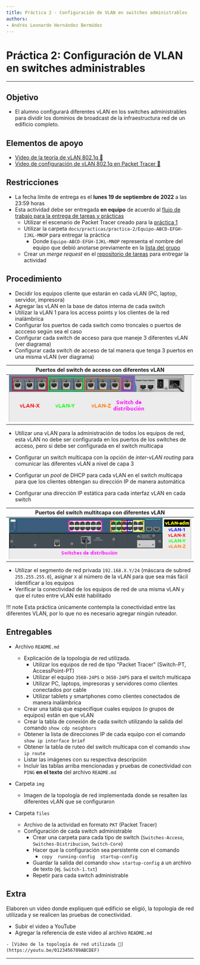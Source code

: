 ```yaml
---
title: Práctica 2 - Configuración de VLAN en switches administrables
authors:
- Andrés Leonardo Hernández Bermúdez
---
```


# Práctica 2: Configuración de VLAN en switches administrables

--------------------------------------------------------------------------------

## Objetivo

- El alumno configurará diferentes vLAN en los switches administrables para dividir los dominios de broadcast de la infraestructura red de un edificio completo.

## Elementos de apoyo

- [Video de la teoría de vLAN 802.1q 📼][video-vlan-802.1q]
- [Video de configuración de vLAN 802.1q en Packet Tracer 📼][video-configuracion-vlan]

## Restricciones

- La fecha límite de entrega es el **lunes 19 de septiembre de 2022** a las 23:59 horas
- Esta actividad debe ser entregada **en equipo** de acuerdo al [flujo de trabajo para la entrega de tareas y prácticas][flujo-de-trabajo]
    - Utilizar el escenario de Packet Tracer creado para la [práctica 1](../practica-1)
    - Utilizar la carpeta `docs/practicas/practica-2/Equipo-ABCD-EFGH-IJKL-MNOP` para entregar la práctica
        - Donde `Equipo-ABCD-EFGH-IJKL-MNOP` representa el nombre del equipo que debió anotarse previamente en la [lista del grupo][lista-redes]
    - Crear un _merge request_ en el [repositorio de tareas][repo-tareas] para entregar la actividad

## Procedimiento

- Decidir los equipos cliente que estarán en cada vLAN (PC, laptop, servidor, impresora)
- Agregar las vLAN en la base de datos interna de cada switch
- Utilizar la vLAN 1 para los access points y los clientes de la red inalámbrica
- Configurar los puertos de cada switch como troncales o puertos de accceso según sea el caso
- Configurar cada switch de acceso para que maneje 3 diferentes vLAN (ver diagrama)
- Configurar cada switch de acceso de tal manera que tenga 3 puertos en una misma vLAN (ver diagrama)

| Puertos del switch de acceso con diferentes vLAN |
|:--------------------------------------:|
| ![](img/Switch-vLAN.png)

- Utilizar una vLAN para la administración de todos los equipos de red, esta vLAN no debe ser configurada en los puertos de los switches de acceso, pero si debe ser configurada en el switch multicapa

- Configurar un switch multicapa con la opción de _inter-vLAN routing_ para comunicar las diferentes vLAN a nivel de capa 3
- Configurar un _pool_ de DHCP para cada vLAN en el switch multicapa para que los clientes obtengan su dirección IP de manera automática
- Configurar una dirección IP estática para cada interfaz vLAN en cada switch

| Puertos del switch multitcapa con diferentes vLAN |
|:-------------------------------------------------:|
| ![](img/Switch-multicapa-vLAN.png)

- Utilizar el segmento de red privada `192.168.X.Y/24` (máscara de subred `255.255.255.0`), asignar `X` al número de la vLAN para que sea más fácil identificar a los equipos
- Verificar la conectividad de los equipos de red de una misma vLAN y que el ruteo entre vLAN esté habilitado

!!! note
    Esta práctica únicamente contempla la conectividad entre las diferentes VLAN, por lo que no es necesario agregar ningún ruteador.

## Entregables

- Archivo `README.md`
    - Explicación de la topología de red utilizada.
        - Utilizar los equipos de red de tipo "Packet Tracer" (Switch-PT, AccessPoint-PT)
        - Utilizar el equipo `3560-24PS` o `3650-24PS` para el switch multicapa
        - Utilizar PC, laptops, impresoras y servidores como clientes conectados por cable
        - Utilizar tablets y smartphones como clientes conectados de manera inalámbrica
    - Crear una tabla que especifique cuales equipos (o grupos de equipos) están en que vLAN
    - Crear la tabla de conexión de cada switch utilizando la salida del comando `show cdp neighbors`
    - Obtener la lista de direcciones IP de cada equipo con el comando `show ip interface brief`
    - Obtener la tabla de ruteo del switch multicapa con el comando `show ip route`
    - Listar las imágenes con su respectiva descripción
    - Incluir las tablas arriba mencionadas y pruebas de conectividad con `PING` **en el texto** del archivo `README.md`

- Carpeta `img`
    - Imagen de la topología de red implementada donde se resalten las diferentes vLAN que se configuraron

- Carpeta `files`
    - Archivo de la actividad en formato `PKT` (Packet Tracer)
    - Configuración de cada switch administrable
        - Crear una carpeta para cada tipo de switch (`Switches-Acceso`, `Switches-Distribucion`, `Switch-Core`)
        - Hacer que la configuración sea persistente con el comando
            - `copy  running-config  startup-config`
        - Guardar la salida del comando `show startup-config` a un archivo de texto (ej. `Switch-1.txt`)
        - Repetir para cada switch administrable

## Extra

Elaboren un video donde expliquen qué edificio se eligió, la topología de red utilizada y se realicen las pruebas de conectividad.

- Subir el video a YouTube
- Agregar la referencia de este video al archivo `README.md`

```text
- [Video de la topología de red utilizada 📼](https://youtu.be/0123456789ABCDEF)
```

--------------------------------------------------------------------------------

[flujo-de-trabajo]: https://redes-ciencias-unam.gitlab.io/2023-1/tareas-redes/workflow/
[repo-tareas]: https://gitlab.com/Redes-Ciencias-UNAM/2023-1/tareas-redes/-/merge_requests

[lista-redes]: https://tinyurl.com/Lista-Redes-2023-1

[video-vlan-802.1q]: https://www.youtube.com/watch?v=WspQ7R6Xk1M
[video-configuracion-vlan]: https://www.youtube.com/watch?v=1dqTDqt92pY
